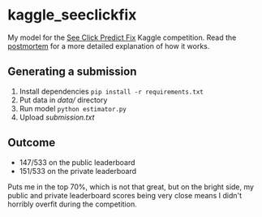 # kaggle_seeclickfix

My model for the [See Click Predict Fix][1] Kaggle competition.  Read the
[postmortem][2] for a more detailed explanation of how it works.

## Generating a submission

1. Install dependencies `pip install -r requirements.txt`
2. Put data in _data/_ directory
3. Run model `python estimator.py`
4. Upload _submission.txt_

## Outcome

* 147/533 on the public leaderboard
* 151/533 on the private leaderboard

Puts me in the top 70%, which is not that great, but on the bright side, my
public and private leaderboard scores being very close means I didn't horribly
overfit during the competition.

[1]: http://www.kaggle.com/c/see-click-predict-fix
[2]: http://zacstewart.com/2013/11/27/kaggle-see-click-predict-fix-postmortem.html
